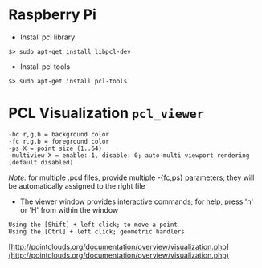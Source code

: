 # Raspberry Pi

* Install pcl library
```
$> sudo apt-get install libpcl-dev
```

* Install pcl tools
```
$> sudo apt-get install pcl-tools
```


# PCL Visualization `pcl_viewer`
```
-bc r,g,b = background color
-fc r,g,b = foreground color
-ps X = point size (1..64)
-multiview X = enable: 1, disable: 0; auto-multi viewport rendering (default disabled)
```

_Note:_ for multiple .pcd files, provide multiple -{fc,ps} parameters; they will be automatically assigned to the right file

* The viewer window provides interactive commands; for help, press 'h' or 'H' from within the window
```
Using the [Shift] + left click; to move a point
Using the [Ctrl] + left click; geometric handlers
```

[http://pointclouds.org/documentation/overview/visualization.php](http://pointclouds.org/documentation/overview/visualization.php)
